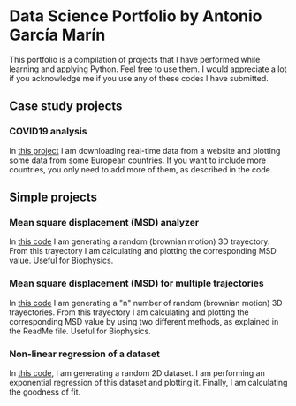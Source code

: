 # Data Science Portfolio by Antonio García Marín
This portfolio is a compilation of projects that I have performed while learning and applying Python. Feel free to use them. I would appreciate a lot if you acknowledge me if you use any of these codes I have submitted.

## Case study projects

### COVID19 analysis
In [this project](https://github.com/agmarin87/agmarin-PythonProjects/tree/master/COVID%20project) I am downloading real-time data from a website and plotting some data from some European countries. If you want to include more countries, you only need to add more of them, as described in the code.

## Simple projects

### Mean square displacement (MSD) analyzer
In [this code](https://github.com/agmarin87/agmarin-PythonProjects/blob/master/MSD-calculation.py) I am generating a random (brownian motion) 3D trayectory. From this trayectory I am calculating and plotting the corresponding MSD value. Useful for Biophysics.

### Mean square displacement (MSD) for multiple trajectories
In [this code](https://github.com/agmarin87/agmarin-PythonProjects/tree/master/MSD%20project) I am generating a "n" number of random (brownian motion) 3D trayectories. From this trayectory I am calculating and plotting the corresponding MSD value by using two different methods, as explained in the ReadMe file. Useful for Biophysics.

### Non-linear regression of a dataset
In [this code](https://github.com/agmarin87/agmarin-PythonProjects/blob/master/Nonlinear_fitting_curves.py), I am generating a random 2D dataset. I am performing an exponential regression of this dataset and plotting it. Finally, I am calculating the goodness of fit.

